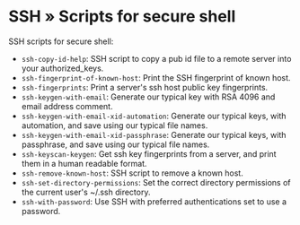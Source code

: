 # SSH » Scripts for secure shell

SSH scripts for secure shell:

  * `ssh-copy-id-help`: SSH script to copy a pub id file to a remote server into your authorized_keys.
  * `ssh-fingerprint-of-known-host`: Print the SSH fingerprint of known host.
  * `ssh-fingerprints`: Print a server's ssh host public key fingerprints.
  * `ssh-keygen-with-email`: Generate our typical key with RSA 4096 and email address comment.
  * `ssh-keygen-with-email-xid-automation`: Generate our typical keys, with automation, and save using our typical file names.
  * `ssh-keygen-with-email-xid-passphrase`: Generate our typical keys, with passphrase, and save using our typical file names.
  * `ssh-keyscan-keygen`: Get ssh key fingerprints from a server, and print them in a human readable format.
  * `ssh-remove-known-host`: SSH script to remove a known host.
  * `ssh-set-directory-permissions`: Set the correct directory permissions of the current user's ~/.ssh directory.
  * `ssh-with-password`: Use SSH with preferred authentications set to use a password.
